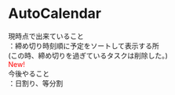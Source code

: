 # AutoCalendar
現時点で出来ていること<br/>
：締め切り時刻順に予定をソートして表示する所<br/>
  (この時、締め切りを過ぎているタスクは削除した。)<br/>
  <font color = "red"> New! </font> <br/>
今後やること<br/>
：日割り、等分割
